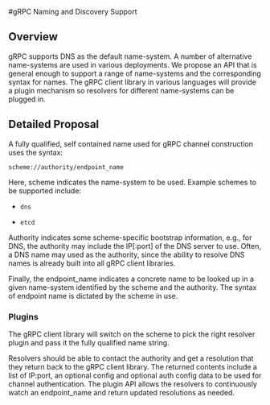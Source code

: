 #gRPC Naming and Discovery Support

## Overview

gRPC supports DNS as the default name-system. A number of alternative name-systems are used in various deployments. We propose an API that is general enough to support a range of name-systems and the corresponding syntax for names. The gRPC client library in various languages will provide a plugin mechanism so resolvers for different name-systems can be plugged in.

## Detailed Proposal

 A fully qualified, self contained name used for gRPC channel construction uses the syntax:

```
scheme://authority/endpoint_name
```

Here, scheme indicates the name-system to be used. Example schemes to be supported include: 

* `dns`

* `etcd`

Authority indicates some scheme-specific bootstrap information, e.g., for DNS, the authority may include the IP[:port] of the DNS server to use. Often, a DNS name may used as the authority, since the ability to resolve DNS names is already built into all gRPC client libraries.

Finally, the  endpoint_name indicates a concrete name to be looked up in a given name-system identified by the scheme and the authority. The syntax of endpoint name is dictated by the scheme in use.

### Plugins

The gRPC client library will switch on the scheme to pick the right resolver plugin and pass it the fully qualified name string.

Resolvers should be able to contact the authority and get a resolution that they return back to the gRPC client library. The returned contents include a list of IP:port, an optional config and optional auth config data to be used for channel authentication. The plugin API allows the resolvers to continuously watch an endpoint_name and return updated resolutions as needed. 

